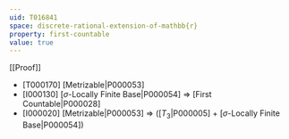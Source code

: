 ```yaml
---
uid: T016841
space: discrete-rational-extension-of-mathbb{r}
property: first-countable
value: true
---
```

[[Proof]]

* [T000170] [Metrizable|P000053]
* [I000130] [$\sigma$-Locally Finite Base|P000054] => [First Countable|P000028]
* [I000020] [Metrizable|P000053] => ([$T_3$|P000005] + [$\sigma$-Locally Finite Base|P000054])

